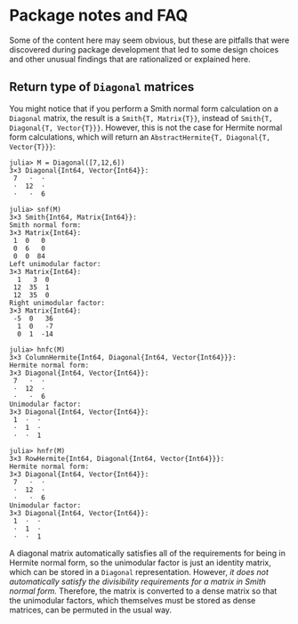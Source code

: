 # Package notes and FAQ

Some of the content here may seem obvious, but these are pitfalls that were discovered during
package development that led to some design choices and other unusual findings that are
rationalized or explained here.

## Return type of `Diagonal` matrices

You might notice that if you perform a Smith normal form calculation on a `Diagonal` matrix, the
result is a `Smith{T, Matrix{T}}`, instead of `Smith{T, Diagonal{T, Vector{T}}}`. However, this is
not the case for Hermite normal form calculations, which will return an
`AbstractHermite{T, Diagonal{T, Vector{T}}}`:

```julia-repl
julia> M = Diagonal([7,12,6])
3×3 Diagonal{Int64, Vector{Int64}}:
 7   ⋅  ⋅
 ⋅  12  ⋅
 ⋅   ⋅  6

julia> snf(M)
3×3 Smith{Int64, Matrix{Int64}}:
Smith normal form:
3×3 Matrix{Int64}:
 1  0   0
 0  6   0
 0  0  84
Left unimodular factor:
3×3 Matrix{Int64}:
  1   3  0
 12  35  1
 12  35  0
Right unimodular factor:
3×3 Matrix{Int64}:
 -5  0   36
  1  0   -7
  0  1  -14

julia> hnfc(M)
3×3 ColumnHermite{Int64, Diagonal{Int64, Vector{Int64}}}:
Hermite normal form:
3×3 Diagonal{Int64, Vector{Int64}}:
 7   ⋅  ⋅
 ⋅  12  ⋅
 ⋅   ⋅  6
Unimodular factor:
3×3 Diagonal{Int64, Vector{Int64}}:
 1  ⋅  ⋅
 ⋅  1  ⋅
 ⋅  ⋅  1

julia> hnfr(M)
3×3 RowHermite{Int64, Diagonal{Int64, Vector{Int64}}}:
Hermite normal form:
3×3 Diagonal{Int64, Vector{Int64}}:
 7   ⋅  ⋅
 ⋅  12  ⋅
 ⋅   ⋅  6
Unimodular factor:
3×3 Diagonal{Int64, Vector{Int64}}:
 1  ⋅  ⋅
 ⋅  1  ⋅
 ⋅  ⋅  1

```

A diagonal matrix automatically satisfies all of the requirements for being in Hermite normal form,
so the unimodular factor is just an identity matrix, which can be stored in a `Diagonal`
representation. However, *it does not automatically satisfy the divisibility requirements for a 
matrix in Smith normal form.* Therefore, the matrix is converted to a dense matrix so that the
unimodular factors, which themselves must be stored as dense matrices, can be permuted in the usual
way.
